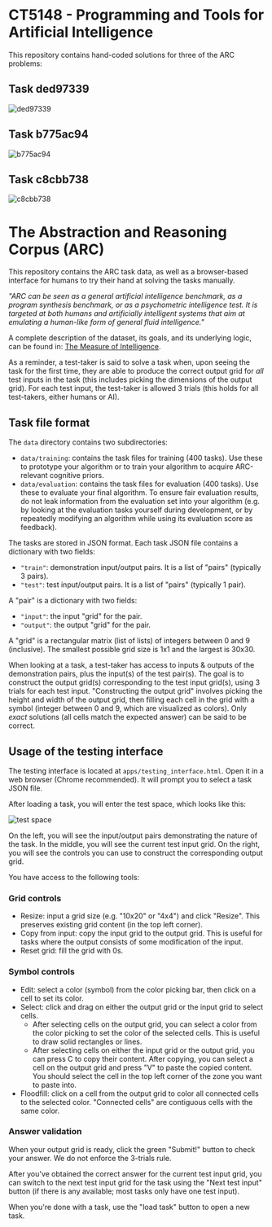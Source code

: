 # CT5148 - Programming and Tools for Artificial Intelligence

This repository contains hand-coded solutions for three of the ARC problems:

## Task ded97339

![ded97339](img/ded97339.PNG)

## Task b775ac94

![b775ac94](img/b775ac94.PNG)

## Task c8cbb738

![c8cbb738](img/c8cbb738.PNG)


# The Abstraction and Reasoning Corpus (ARC)

This repository contains the ARC task data, as well as a browser-based interface for humans to try their hand at solving the tasks manually.

*"ARC can be seen as a general artificial intelligence benchmark, as a program synthesis benchmark, or as a psychometric intelligence test. It is targeted at both humans and artificially intelligent systems that aim at emulating a human-like form of general fluid intelligence."*

A complete description of the dataset, its goals, and its underlying logic, can be found in: [The Measure of Intelligence](https://arxiv.org/abs/1911.01547).

As a reminder, a test-taker is said to solve a task when, upon seeing the task for the first time, they are able to produce the correct output grid for *all* test inputs in the task (this includes picking the dimensions of the output grid). For each test input, the test-taker is allowed 3 trials (this holds for all test-takers, either humans or AI).


## Task file format

The `data` directory contains two subdirectories:

- `data/training`: contains the task files for training (400 tasks). Use these to prototype your algorithm or to train your algorithm to acquire ARC-relevant cognitive priors.
- `data/evaluation`: contains the task files for evaluation (400 tasks). Use these to evaluate your final algorithm. To ensure fair evaluation results, do not leak information from the evaluation set into your algorithm (e.g. by looking at the evaluation tasks yourself during development, or by repeatedly modifying an algorithm while using its evaluation score as feedback).

The tasks are stored in JSON format. Each task JSON file contains a dictionary with two fields:

- `"train"`: demonstration input/output pairs. It is a list of "pairs" (typically 3 pairs).
- `"test"`: test input/output pairs. It is a list of "pairs" (typically 1 pair).

A "pair" is a dictionary with two fields:

- `"input"`: the input "grid" for the pair.
- `"output"`: the output "grid" for the pair.

A "grid" is a rectangular matrix (list of lists) of integers between 0 and 9 (inclusive). The smallest possible grid size is 1x1 and the largest is 30x30.

When looking at a task, a test-taker has access to inputs & outputs of the demonstration pairs, plus the input(s) of the test pair(s). The goal is to construct the output grid(s) corresponding to the test input grid(s), using 3 trials for each test input. "Constructing the output grid" involves picking the height and width of the output grid, then filling each cell in the grid with a symbol (integer between 0 and 9, which are visualized as colors). Only *exact* solutions (all cells match the expected answer) can be said to be correct.


## Usage of the testing interface

The testing interface is located at `apps/testing_interface.html`. Open it in a web browser (Chrome recommended). It will prompt you to select a task JSON file.

After loading a task, you will enter the test space, which looks like this:

![test space](https://arc-benchmark.s3.amazonaws.com/figs/arc_test_space.png)

On the left, you will see the input/output pairs demonstrating the nature of the task. In the middle, you will see the current test input grid. On the right, you will see the controls you can use to construct the corresponding output grid.

You have access to the following tools:

### Grid controls

- Resize: input a grid size (e.g. "10x20" or "4x4") and click "Resize". This preserves existing grid content (in the top left corner).
- Copy from input: copy the input grid to the output grid. This is useful for tasks where the output consists of some modification of the input.
- Reset grid: fill the grid with 0s.

### Symbol controls

- Edit: select a color (symbol) from the color picking bar, then click on a cell to set its color.
- Select: click and drag on either the output grid or the input grid to select cells.
    - After selecting cells on the output grid, you can select a color from the color picking to set the color of the selected cells. This is useful to draw solid rectangles or lines.
    - After selecting cells on either the input grid or the output grid, you can press C to copy their content. After copying, you can select a cell on the output grid and press "V" to paste the copied content. You should select the cell in the top left corner of the zone you want to paste into.
- Floodfill: click on a cell from the output grid to color all connected cells to the selected color. "Connected cells" are contiguous cells with the same color.

### Answer validation

When your output grid is ready, click the green "Submit!" button to check your answer. We do not enforce the 3-trials rule.

After you've obtained the correct answer for the current test input grid, you can switch to the next test input grid for the task using the "Next test input" button (if there is any available; most tasks only have one test input).

When you're done with a task, use the "load task" button to open a new task.
